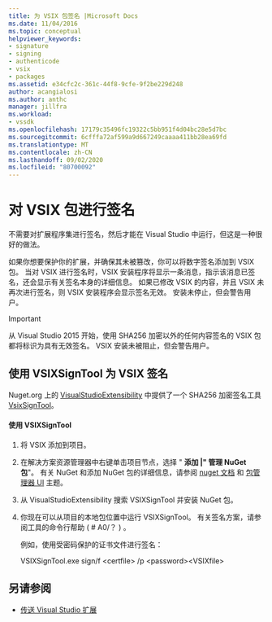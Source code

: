 ```yaml
---
title: 为 VSIX 包签名 |Microsoft Docs
ms.date: 11/04/2016
ms.topic: conceptual
helpviewer_keywords:
- signature
- signing
- authenticode
- vsix
- packages
ms.assetid: e34cfc2c-361c-44f8-9cfe-9f2be229d248
author: acangialosi
ms.author: anthc
manager: jillfra
ms.workload:
- vssdk
ms.openlocfilehash: 17179c35496fc19322c5bb951f4d04bc28e5d7bc
ms.sourcegitcommit: 6cfffa72af599a9d667249caaaa411bb28ea69fd
ms.translationtype: MT
ms.contentlocale: zh-CN
ms.lasthandoff: 09/02/2020
ms.locfileid: "80700092"
---
```

# <a name="signing-vsix-packages"></a>对 VSIX 包进行签名
不需要对扩展程序集进行签名，然后才能在 Visual Studio 中运行，但这是一种很好的做法。

 如果你想要保护你的扩展，并确保其未被篡改，你可以将数字签名添加到 VSIX 包。 当对 VSIX 进行签名时，VSIX 安装程序将显示一条消息，指示该消息已签名，还会显示有关签名本身的详细信息。 如果已修改 VSIX 的内容，并且 VSIX 未再次进行签名，则 VSIX 安装程序会显示签名无效。 安装未停止，但会警告用户。

> [!IMPORTANT]
> 从 Visual Studio 2015 开始，使用 SHA256 加密以外的任何内容签名的 VSIX 包都将标识为具有无效签名。 VSIX 安装未被阻止，但会警告用户。

## <a name="signing-a-vsix-with-vsixsigntool"></a>使用 VSIXSignTool 为 VSIX 签名
 Nuget.org 上的 [VisualStudioExtensibility](https://www.nuget.org/profiles/VisualStudioExtensibility) 中提供了一个 SHA256 加密签名工具 [VsixSignTool](https://www.nuget.org/packages/Microsoft.VSSDK.Vsixsigntool)。

#### <a name="to-use-the-vsixsigntool"></a>使用 VSIXSignTool

1. 将 VSIX 添加到项目。

2. 在解决方案资源管理器中右键单击项目节点，选择 " **添加 &#124;" 管理 NuGet 包**"。  有关 NuGet 和添加 NuGet 包的详细信息，请参阅 [nuget 文档](/NuGet) 和 [包管理器 UI](/NuGet/Tools/Package-Manager-UI) 主题。

3. 从 VisualStudioExtensibility 搜索 VSIXSignTool 并安装 NuGet 包。

4. 你现在可以从项目的本地包位置中运行 VSIXSignTool。 有关签名方案，请参阅工具的命令行帮助 ( # A0/？ ) 。

   例如，使用受密码保护的证书文件进行签名：

   VSIXSignTool.exe sign/f \<certfile> /p \<password>\<VSIXfile>

## <a name="see-also"></a>另请参阅
- [传送 Visual Studio 扩展](../extensibility/shipping-visual-studio-extensions.md)
